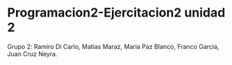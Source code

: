 # Programacion2-Ejercitacion2 unidad 2
Grupo 2: Ramiro Di Carlo, Matias Maraz, Maria Paz Blanco, Franco Garcia, Juan Cruz Neyra.
